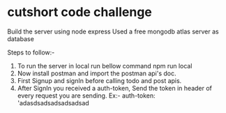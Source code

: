 # cutshort code challenge
Build the server using node express
Used a free mongodb atlas server as database

Steps to follow:- 
1. To run the server in local run bellow command
   npm run local
2. Now install postman and import the postman api's doc.
3. First Signup and signIn before calling todo and post apis.
4. After SignIn you received a auth-token, Send the token in header of every request you are sending.
   Ex:- auth-token: 'adasdsadsadsadsadsad
